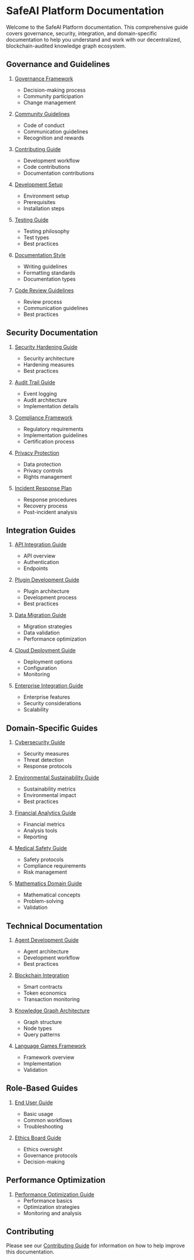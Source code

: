 # SafeAI Platform Documentation

Welcome to the SafeAI Platform documentation. This comprehensive guide covers governance, security, integration, and domain-specific documentation to help you understand and work with our decentralized, blockchain-audited knowledge graph ecosystem.

## Governance and Guidelines

1. [Governance Framework](./governance/governance-framework-guide.md)
   - Decision-making process
   - Community participation
   - Change management

2. [Community Guidelines](./governance/community-guidelines.md)
   - Code of conduct
   - Communication guidelines
   - Recognition and rewards

3. [Contributing Guide](./governance/contributing.md)
   - Development workflow
   - Code contributions
   - Documentation contributions

4. [Development Setup](./governance/development-setup.md)
   - Environment setup
   - Prerequisites
   - Installation steps

5. [Testing Guide](./governance/testing-guide.md)
   - Testing philosophy
   - Test types
   - Best practices

6. [Documentation Style](./governance/documentation-style.md)
   - Writing guidelines
   - Formatting standards
   - Documentation types

7. [Code Review Guidelines](./governance/code-review.md)
   - Review process
   - Communication guidelines
   - Best practices

## Security Documentation

1. [Security Hardening Guide](./security/security-hardening-guide.md)
   - Security architecture
   - Hardening measures
   - Best practices

2. [Audit Trail Guide](./security/audit-trail-guide.md)
   - Event logging
   - Audit architecture
   - Implementation details

3. [Compliance Framework](./security/compliance-framework.md)
   - Regulatory requirements
   - Implementation guidelines
   - Certification process

4. [Privacy Protection](./security/privacy-protection.md)
   - Data protection
   - Privacy controls
   - Rights management

5. [Incident Response Plan](./security/incident-response-plan.md)
   - Response procedures
   - Recovery process
   - Post-incident analysis

## Integration Guides

1. [API Integration Guide](./integration/api-integration-guide.md)
   - API overview
   - Authentication
   - Endpoints

2. [Plugin Development Guide](./integration/plugin-development-guide.md)
   - Plugin architecture
   - Development process
   - Best practices

3. [Data Migration Guide](./integration/data-migration-guide.md)
   - Migration strategies
   - Data validation
   - Performance optimization

4. [Cloud Deployment Guide](./integration/cloud-deployment-guide.md)
   - Deployment options
   - Configuration
   - Monitoring

5. [Enterprise Integration Guide](./integration/enterprise-integration-guide.md)
   - Enterprise features
   - Security considerations
   - Scalability

## Domain-Specific Guides

1. [Cybersecurity Guide](./domains/cybersecurity-guide.md)
   - Security measures
   - Threat detection
   - Response protocols

2. [Environmental Sustainability Guide](./domains/environmental-sustainability-guide.md)
   - Sustainability metrics
   - Environmental impact
   - Best practices

3. [Financial Analytics Guide](./domains/financial-analytics-guide.md)
   - Financial metrics
   - Analysis tools
   - Reporting

4. [Medical Safety Guide](./domains/medical-safety-guide.md)
   - Safety protocols
   - Compliance requirements
   - Risk management

5. [Mathematics Domain Guide](./domains/math-domain-guide.md)
   - Mathematical concepts
   - Problem-solving
   - Validation

## Technical Documentation

1. [Agent Development Guide](./technical/agent-development-guide.md)
   - Agent architecture
   - Development workflow
   - Best practices

2. [Blockchain Integration](./technical/blockchain-integration.md)
   - Smart contracts
   - Token economics
   - Transaction monitoring

3. [Knowledge Graph Architecture](./technical/knowledge-graph-architecture.md)
   - Graph structure
   - Node types
   - Query patterns

4. [Language Games Framework](./technical/language-games-framework.md)
   - Framework overview
   - Implementation
   - Validation

## Role-Based Guides

1. [End User Guide](./roles/end-user-guide.md)
   - Basic usage
   - Common workflows
   - Troubleshooting

2. [Ethics Board Guide](./roles/ethics-board-guide.md)
   - Ethics oversight
   - Governance protocols
   - Decision-making

## Performance Optimization

1. [Performance Optimization Guide](./performance/performance-optimization-guide.md)
   - Performance basics
   - Optimization strategies
   - Monitoring and analysis

## Contributing

Please see our [Contributing Guide](./governance/contributing.md) for information on how to help improve this documentation. 